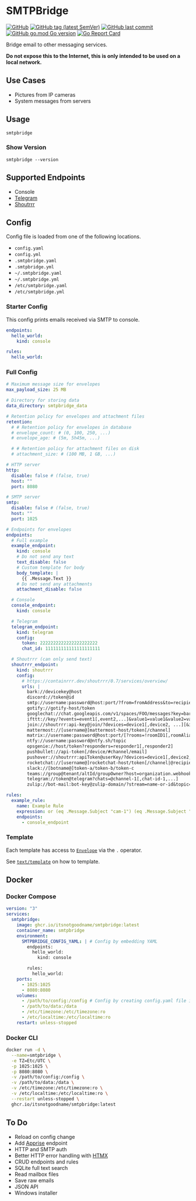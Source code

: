 # SMTPBridge

[![GitHub](https://img.shields.io/github/license/itsnotgoodname/smtpbridge)](./LICENSE)
[![GitHub tag (latest SemVer)](https://img.shields.io/github/v/tag/itsnotgoodname/smtpbridge)](https://github.com/ItsNotGoodName/smtpbridge/tags)
[![GitHub last commit](https://img.shields.io/github/last-commit/itsnotgoodname/smtpbridge)](https://github.com/ItsNotGoodName/smtpbridge)
[![GitHub go.mod Go version](https://img.shields.io/github/go-mod/go-version/itsnotgoodname/smtpbridge)](./go.mod)
[![Go Report Card](https://goreportcard.com/badge/github.com/ItsNotGoodName/smtpbridge)](https://goreportcard.com/report/github.com/ItsNotGoodName/smtpbridge)

Bridge email to other messaging services.

**Do not expose this to the Internet, this is only intended to be used on a local network.**

## Use Cases

- Pictures from IP cameras
- System messages from servers

## Usage

```
smtpbridge
```

### Show Version

```
smtpbridge --version
```

## Supported Endpoints

- Console
- [Telegram](https://telegram.org/)
- [Shoutrrr](https://github.com/containrrr/shoutrrr)

## Config

Config file is loaded from one of the following locations. 

- `config.yaml`
- `config.yml`
- `.smtpbridge.yaml`
- `.smtpbridge.yml`
- `~/.smtpbridge.yaml`
- `~/.smtpbridge.yml`
- `/etc/smtpbridge.yaml`
- `/etc/smtpbridge.yml`

### Starter Config

This config prints emails received via SMTP to console.

```yaml
endpoints:
  hello_world:
    kind: console

rules:
  hello_world:
```

### Full Config

```yaml
# Maximum message size for envelopes
max_payload_size: 25 MB

# Directory for storing data
data_directory: smtpbridge_data

# Retention policy for envelopes and attachment files
retention:
  # # Retention policy for envelopes in database
  # envelope_count: # (0, 100, 250, ...)
  # envelope_age: # (5m, 5h45m, ...)

  # # Retention policy for attachment files on disk
  # attachment_size: # (100 MB, 1 GB, ...)

# HTTP server
http:
  disable: false # (false, true)
  host: ""
  port: 8080

# SMTP server
smtp:
  disable: false # (false, true)
  host: ""
  port: 1025

# Endpoints for envelopes
endpoints:
  # Full example
  example_endpoint:
    kind: console
    # Do not send any text
    text_disable: false
    # Custom template for body
    body_template: |
      {{ .Message.Text }}
    # Do not send any attachments
    attachment_disable: false

  # Console
  console_endpoint:
    kind: console

  # Telegram
  telegram_endpoint:
    kind: telegram
    config:
      token: 2222222222222222222222
      chat_id: 111111111111111111111

  # Shoutrrr (can only send text)
  shoutrrr_endpoint:
    kind: shoutrrr
    config:
      # https://containrrr.dev/shoutrrr/0.7/services/overview/
      urls: |
        bark://devicekey@host
        discord://token@id
        smtp://username:password@host:port/?from=fromAddress&to=recipient1[,recipient2,...]
        gotify://gotify-host/token
        googlechat://chat.googleapis.com/v1/spaces/FOO/messages?key=bar&token=baz
        ifttt://key/?events=event1[,event2,...]&value1=value1&value2=value2&value3=value3
        join://shoutrrr:api-key@join/?devices=device1[,device2, ...][&icon=icon][&title=title]
        mattermost://[username@]mattermost-host/token[/channel]
        matrix://username:password@host:port/[?rooms=!roomID1[,roomAlias2]]
        ntfy://username:password@ntfy.sh/topic
        opsgenie://host/token?responders=responder1[,responder2]
        pushbullet://api-token[/device/#channel/email]
        pushover://shoutrrr:apiToken@userKey/?devices=device1[,device2, ...]
        rocketchat://[username@]rocketchat-host/token[/channel|@recipient]
        slack://[botname@]token-a/token-b/token-c
        teams://group@tenant/altId/groupOwner?host=organization.webhook.office.com
        telegram://token@telegram?chats=@channel-1[,chat-id-1,...]
        zulip://bot-mail:bot-key@zulip-domain/?stream=name-or-id&topic=name

rules:
  example_rule:
    name: Example Rule
    expression: or (eq .Message.Subject "cam-1") (eq .Message.Subject "cam-2")
    endpoints:
      - console_endpoint
```

### Template

Each template has access to [`Envelope`](./internal/envelope/envelope.go) via the `.` operator.

See [`text/template`](https://pkg.go.dev/text/template) on how to template.

## Docker

### Docker Compose

```yaml
version: "3"
services:
  smtpbridge:
    image: ghcr.io/itsnotgoodname/smtpbridge:latest
    container_name: smtpbridge
    environment:
      SMTPBRIDGE_CONFIG_YAML: | # Config by embedding YAML
        endpoints:
          hello_world:
            kind: console

        rules:
          hello_world:
    ports:
      - 1025:1025
      - 8080:8080
    volumes:
      - /path/to/config:/config # Config by creating config.yaml file in /config
      - /path/to/data:/data
      - /etc/timezone:/etc/timezone:ro
      - /etc/localtime:/etc/localtime:ro
    restart: unless-stopped
```

### Docker CLI

```sh
docker run -d \
  --name=smtpbridge \
  -e TZ=Etc/UTC \
  -p 1025:1025 \
  -p 8080:8080 \
  -v /path/to/config:/config \
  -v /path/to/data:/data \
  -v /etc/timezone:/etc/timezone:ro \
  -v /etc/localtime:/etc/localtime:ro \
  --restart unless-stopped \
  ghcr.io/itsnotgoodname/smtpbridge:latest
```

## To Do

- Reload on config change
- Add [Apprise](https://github.com/caronc/apprise) endpoint
- HTTP and SMTP auth
- Better HTTP error handling with [HTMX](https://htmx.org/)
- CRUD endpoints and rules
- SQLite full text search
- Read mailbox files
- Save raw emails
- JSON API
- Windows installer
